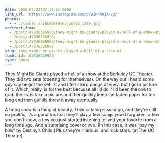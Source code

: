 ```yaml
---
date: 2016-07-23T07:31:12.000Z
link_url: 'https://www.instagram.com/p/BIMhhOjA4Eg/'
photos:
  - - ./tumblr_oarbk0DSY91qzjzo9o1_1280.jpg
redirect_from:
  - /post/147836326983/they-might-be-giants-played-a-hell-of-a-show-at/
  - /post/147836326983/
  - /post/147836326983/they-might-be-giants-played-a-hell-of-a-show-at
  - /post/147836326983
slug: they-might-be-giants-played-a-hell-of-a-show-at
tumblrid: 147836326983
type: photo
---
```

<p>They Might Be Giants played a hell of a show at the Berkeley UC Theater. They did two sets (opening for themselves). On the way out I heard some guy say he got the set list and I felt sharp pangs of envy, but I got a picture of it. Which, really, is for the best because all I&rsquo;d do if I&rsquo;d been the one to grab the list is take a picture and then guiltily keep the faded paper for too long and then guiltily throw it away eventually. </p>

<p>A tmbg show is a thing of beauty. Their catalog is so huge, and they&rsquo;re still so prolific, it&rsquo;s a good bet that they&rsquo;ll play a few songs you&rsquo;d forgotten, a few you don&rsquo;t know, a few you just started listening to, and your favorite from a long time ago. And a surprising cover or two. (In this case, it was &ldquo;pay my bills&rdquo; by Destiny&rsquo;s Child.) Plus they&rsquo;re hilarious, and rock stars.  (at The UC Theatre)</p>
